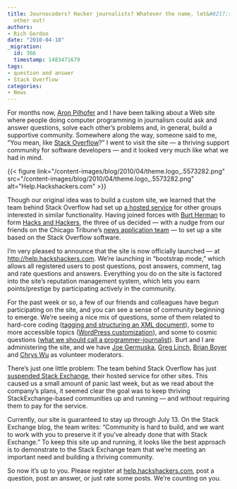```yaml
---
title: Journocoders? Hacker journalists? Whatever the name, let&#8217;s help each
  other out!
authors:
- Rich Gordon
date: "2010-04-18"
_migration:
  id: 366
  timestamp: 1483471679
tags:
- question and answer
- Stack Overflow
categories:
- News
---
```


For months now, [Aron Pilhofer][1] and I have been talking about a Web site where people doing computer programming in journalism could ask and answer questions, solve each other&#8217;s problems and, in general, build a supportive community. Somewhere along the way, someone said to me, &#8220;You mean, like [Stack Overflow][2]?&#8221; I went to visit the site &#8212; a thriving support community for software developers &#8212; and it looked very much like what we had in mind.

{{< figure link="/content-images/blog/2010/04/theme.logo\_.5573282.png" src="/content-images/blog/2010/04/theme.logo\_.5573282.png" alt="Help.Hackshackers.com" >}}

Though our original idea was to build a custom site, we learned that the team behind Stack Overflow had set up [a hosted service][3] for other groups interested in similar functionality. Having joined forces with [Burt Herman][4] to form [Hacks and Hackers][5], the three of us decided &#8212; with a nudge from our friends on the Chicago Tribune&#8217;s [news application team][6] &#8212; to set up a site based on the Stack Overflow software.

I&#8217;m very pleased to announce that the site is now officially launched &#8212; at <http://help.hackshackers.com>. We&#8217;re launching in &#8220;bootstrap mode,&#8221; which allows all registered users to post questions, post answers, comment, tag and rate questions and answers. Everything you do on the site is factored into the site&#8217;s reputation management system, which lets you earn points/prestige by participating actively in the community.

For the past week or so, a few of our friends and colleagues have begun participating on the site, and you can see a sense of community beginning to emerge. We&#8217;re seeing a nice mix of questions, some of them related to hard-core coding ([tagging and structuring an XML document][7]), some to more accessible topics ([WordPress customization][8]), and some to cosmic questions ([what we should call a programmer-journalist][9]). Burt and I are administering the site, and we have [Joe Germuska][10], [Greg Linch][11], [Brian Boyer][12] and [Chrys Wu][13] as volunteer moderators.

There&#8217;s just one little problem: The team behind Stack Overflow has just [suspended Stack Exchange][14], their hosted service for other sites. This caused us a small amount of panic last week, but as we read about the company&#8217;s plans, it seemed clear the goal was to keep thriving StackExchange-based communities up and running &#8212; and without requiring them to pay for the service.

Currently, our site is guaranteed to stay up through July 13. On the Stack Exchange blog, the team writes: &#8220;Community is hard to build, and we want to work with you to preserve it if you’ve already done that with Stack Exchange.&#8221; To keep this site up and running, it looks like the best approach is to demonstrate to the Stack Exchange team that we&#8217;re meeting an important need and building a thriving community.

So now it&#8217;s up to you. Please register at [help.hackshackers.com][15], post a question, post an answer, or just rate some posts. We&#8217;re counting on you.

 [1]: http://www.linkedin.com/profile?viewProfile=&key=20691098
 [2]: http://www.stackoverflow.com
 [3]: http://stackexchange.com/
 [4]: http://www.linkedin.com/in/burtherman
 [5]: http://www.hacksandhackers.com
 [6]: http://blog.apps.chicagotribune.com/
 [7]: http://help.hackshackers.com/questions/9/tagging-and-annotating-a-structured-xml-document
 [8]: http://help.hackshackers.com/questions/16/wordpress-as-a-publication-cms-what-are-your-most-useful-valuable-plugins
 [9]: http://help.hackshackers.com/questions/81/jourveloper-progournalist-hacker-journalist-what-title-should-we-use
 [10]: http://help.hackshackers.com/users/6/joe-germuska
 [11]: http://help.hackshackers.com/users/17/greg-linch
 [12]: http://help.hackshackers.com/users/5/brianboyer
 [13]: http://help.hackshackers.com/users/8/chrys-wu
 [14]: http://blog.stackexchange.com/post/518474918/stack-exchange-2-0
 [15]: http://help.hackshackers.com
